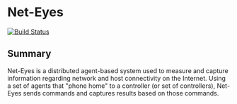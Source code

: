 # Net-Eyes

[![Build Status](https://travis-ci.org/sh3rp/eyes.svg?branch=master)](https://travis-ci.org/sh3rp/eyes)

## Summary

Net-Eyes is a distributed agent-based system used to measure and capture information regarding network
and host connectivity on the Internet.  Using a set of agents that "phone home" to a controller (or
set of controllers), Net-Eyes sends commands and captures results based on those commands.